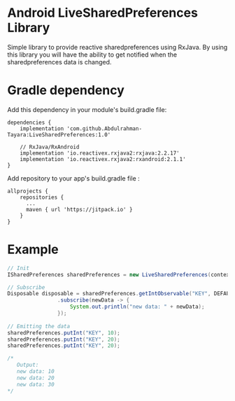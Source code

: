 # Android LiveSharedPreferences Library
Simple library to provide reactive sharedpreferences using RxJava.
By using this library you will have the ability to get notified when the sharedpreferences data is changed.

# Gradle dependency 
Add this dependency in your module's build.gradle file:
```
dependencies {
    implementation 'com.github.Abdulrahman-Tayara:LiveSharedPreferences:1.0'
    
    // RxJava/RxAndroid
    implementation 'io.reactivex.rxjava2:rxjava:2.2.17'
    implementation 'io.reactivex.rxjava2:rxandroid:2.1.1'
}
```
Add repository to your app's build.gradle file :
```
allprojects {
    repositories {
      ...
      maven { url 'https://jitpack.io' }
    }
}
```

# Example

```Java
// Init
ISharedPreferences sharedPreferences = new LiveSharedPreferences(context);

// Subscribe
Disposable disposable = sharedPreferences.getIntObservable("KEY", DEFAULT_VALUE)
                .subscribe(newData -> {
                    System.out.println("new data: " + newData);
                });        
  
// Emitting the data  
sharedPreferences.putInt("KEY", 10);
sharedPreferences.putInt("KEY", 20);
sharedPreferences.putInt("KEY", 20);        

/*
   Output:
   new data: 10
   new data: 20
   new data: 30        
*/        
```
